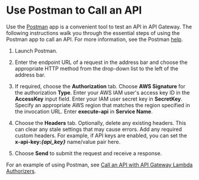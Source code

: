 # Use Postman to Call an API<a name="how-to-use-postman-to-call-api"></a>

Use the [Postman](http://www.getpostman.com) app is a convenient tool to test an API in API Gateway\. The following instructions walk you through the essential steps of using the Postman app to call an API\. For more information, see the Postman [help](https://www.getpostman.com/docs/)\.

1. Launch Postman\.

1. Enter the endpoint URL of a request in the address bar and choose the appropriate HTTP method from the drop\-down list to the left of the address bar\.

1. If required, choose the **Authorization** tab\. Choose **AWS Signature** for the authorization **Type**\. Enter your AWS IAM user's access key ID in the **AccessKey** input field\. Enter your IAM user secret key in **SecretKey**\. Specify an appropriate AWS region that matches the region specified in the invocation URL\. Enter **execute\-api** in **Service Name**\.

1. Choose the **Headers** tab\. Optionally, delete any existing headers\. This can clear any stale settings that may cause errors\. Add any required custom headers\. For example, if API keys are enabled, you can set the **x\-api\-key:*\{api\_key\}*** name/value pair here\.

1. Choose **Send** to submit the request and receive a response\.

For an example of using Postman, see [Call an API with API Gateway Lambda Authorizers](call-api-with-api-gateway-lambda-authorization.md)\.